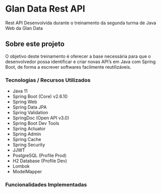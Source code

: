 # Glan Data Rest API
Rest API Desenvolvida durante o treinamento da segunda turma de Java Web da Glan Data

##  Sobre este projeto
O objetivo deste treinamento é oferecer a base necessária para que o desenvolvedor possa identificar e criar novas API’s em Java com Spring Boot, de forma a escrever softwares facilmente reutilizáveis.

### Tecnologias / Recursos Utilizados
- Java 11
- Spring Boot (Core) v2.6.10
- Spring Web
- Spring Data JPA
- Spring Validation
- SpringDoc (Open API v3.0)
- Spring Boot Dev Tools
- Spring Actuator
- Spring Admin
- Spring Cache
- Spring Security
- JJWT
- PostgreSQL (Profile Prod)
- H2 Database (Profile Dev)
- Lombok
- ModelMapper

### Funcionalidades Implementadas
